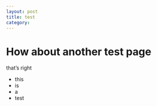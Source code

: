 ```yaml
---
layout: post
title: test
category: 
---
```


# How about another test page

that’s right

- this
- is
- a 
- test